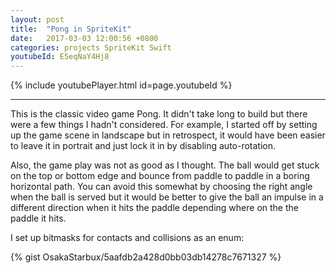 ```yaml
---
layout: post
title:  "Pong in SpriteKit"
date:   2017-03-03 12:00:56 +0800
categories: projects SpriteKit Swift
youtubeId: E5eqNaY4Hj8
---
```


{% include youtubePlayer.html id=page.youtubeId %}

***

This is the classic video game Pong. It didn't take long to build but there were a few things I hadn't considered. For example, I started off by setting up the game scene in landscape but in retrospect, it would have been easier to leave it in portrait and just lock it in by disabling auto-rotation.

Also, the game play was not as good as I thought. The ball would get stuck on the top or bottom edge and bounce from paddle to paddle in a boring horizontal path. You can avoid this somewhat by choosing the right angle when the ball is served but it would be better to give the ball an impulse in a different direction when it hits the paddle depending where on the the paddle it hits.

I set up bitmasks for contacts and collisions as an enum:

{% gist OsakaStarbux/5aafdb2a428d0bb03db14278c7671327 %}
